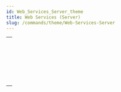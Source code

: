 ```yaml
---
id: Web_Services_Server_theme
title: Web Services (Server)
slug: /commands/theme/Web-Services-Server
---
```



||
|---|
|[<!-- INCLUDE #_command_.SOAP DECLARATION.Syntax -->](../../commands-legacy/soap-declaration.md)<br/>|
|[<!-- INCLUDE #_command_.SOAP Get info.Syntax -->](../../commands-legacy/soap-get-info.md)<br/>|
|[<!-- INCLUDE #_command_.SOAP REJECT NEW REQUESTS.Syntax -->](../../commands-legacy/soap-reject-new-requests.md)<br/>|
|[<!-- INCLUDE #_command_.SOAP Request.Syntax -->](../../commands-legacy/soap-request.md)<br/>|
|[<!-- INCLUDE #_command_.SOAP SEND FAULT.Syntax -->](../../commands-legacy/soap-send-fault.md)<br/>|
